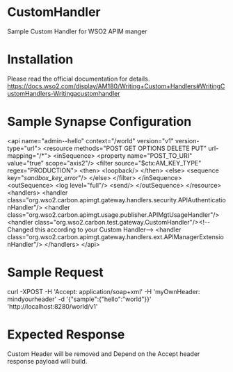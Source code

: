 # CustomHandler
Sample Custom Handler for WSO2 APIM manger


Installation
============
Please read the official documentation for details.
https://docs.wso2.com/display/AM180/Writing+Custom+Handlers#WritingCustomHandlers-Writingacustomhandler


Sample Synapse Configuration
============================

&lt;api name=&quot;admin--hello&quot; context=&quot;/world&quot; version=&quot;v1&quot; version-type=&quot;url&quot;&gt;
        &lt;resource methods=&quot;POST GET OPTIONS DELETE PUT&quot; url-mapping=&quot;/*&quot;&gt;
            &lt;inSequence&gt;
                &lt;property name=&quot;POST_TO_URI&quot; value=&quot;true&quot; scope=&quot;axis2&quot;/&gt;
                &lt;filter source=&quot;$ctx:AM_KEY_TYPE&quot; regex=&quot;PRODUCTION&quot;&gt;
                    &lt;then&gt;
                        &lt;loopback/&gt;
                    &lt;/then&gt;
                    &lt;else&gt;
                        &lt;sequence key=&quot;_sandbox_key_error_&quot;/&gt;
                    &lt;/else&gt;
                &lt;/filter&gt;
            &lt;/inSequence&gt;
            &lt;outSequence&gt;
                &lt;log level=&quot;full&quot;/&gt;
                &lt;send/&gt;
            &lt;/outSequence&gt;
        &lt;/resource&gt;
        &lt;handlers&gt;
            &lt;handler class=&quot;org.wso2.carbon.apimgt.gateway.handlers.security.APIAuthenticationHandler&quot;/&gt;
            &lt;handler class=&quot;org.wso2.carbon.apimgt.usage.publisher.APIMgtUsageHandler&quot;/&gt;
            &lt;handler class=&quot;org.wso2.carbon.test.gateway.CustomHandler&quot;/&gt;&lt;!--Changed this according to your Custom Handler--&gt;
            &lt;handler class=&quot;org.wso2.carbon.apimgt.gateway.handlers.ext.APIManagerExtensionHandler&quot;/&gt;
        &lt;/handlers&gt;
    &lt;/api&gt;

Sample Request
======================

curl -XPOST -H 'Accept: application/soap+xml' -H 'myOwnHeader: mindyourheader' -d '{"sample":{"hello":"world"}}' 'http://localhost:8280/world/v1'

Expected Response
======================
Custom Header will be removed and Depend on the Accept header response payload will build.


